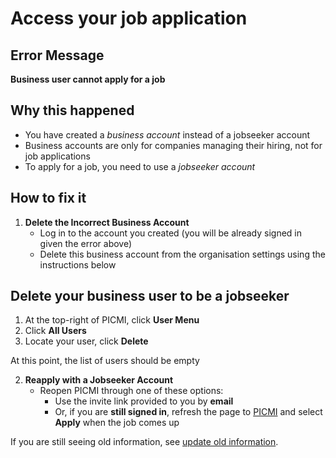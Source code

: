 # Access your job application

## Error Message
**Business user cannot apply for a job**

## Why this happened
- You have created a *business account* instead of a jobseeker account
- Business accounts are only for companies managing their hiring, not for job applications
- To apply for a job, you need to use a *jobseeker account*

<explanation>

## How to fix it
1. **Delete the Incorrect Business Account**
    - Log in to the account you created (you will be already signed in given the error above)
    - Delete this business account from the organisation settings using the instructions below

<instructions>

## Delete your business user to be a jobseeker

1. At the top-right of PICMI, click <span class="mdi mdi-account-circle-outline"></span> **User Menu**
2. Click **All Users**
3. Locate your user, click **Delete**

At this point, the list of users should be empty

</instructions>

2. **Reapply with a Jobseeker Account**
    - Reopen PICMI through one of these options:
        - Use the invite link provided to you by **email**
        - Or, if you are **still signed in**, refresh the page to [PICMI](https://jobs.picmi.io) and select **Apply** when the job comes up

<prompt>

If you are still seeing old information, see [update old information](update-old-information).

</prompt>

</explanation>




